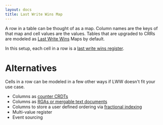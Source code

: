 ```yaml
---
layout: docs
title: Last Write Wins Map
---
```


A row in a table can be thought of as a map. Column names are the keys of that map and cell values are the values. Tables that are upgraded to CRRs are modeled as [Last Write Wins](./concept-lww) Maps by default.

In this setup, each cell in a row is a [last write wins register](https://lars.hupel.info/topics/crdt/07-deletion/#last-write-wins).

# Alternatives

Cells in a row can be modeled in a few other ways if LWW doesn't fit your use case.

- Columns as [counter CRDTs](./crdts-counter)
- Columns as [RGAs or mergable text documents](./crdts-rga)
- Columns to store a user defined ordering via [fractional indexing](./crdts-fractional-index)
- Multi-value register
- Event sourcing